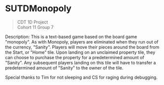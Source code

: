 # SUTDMonopoly

> CDT 1D Project <br/>
> Cohort 11 Group 7

Description:
This is a text-based game based on the board game "monopoly". As with Monopoly, players are eliminated when they run out of the currency, "Sanity". 
Players will move their pieces around the board from the Start, or "Home" tile. Upon landing on an unclaimed property tile, they can choose to purchase the property
for a predetermined amount of "Sanity". Any subsequent players landing on this tile will have to transfer a predetermined amount of "Sanity" to the owner of the tile.

Special thanks to Tim for not sleeping and CS for raging during debugging.
